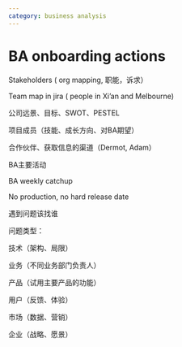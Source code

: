 ```yaml
---
category: business analysis
---
```

# BA onboarding actions

Stakeholders ( org mapping, 职能，诉求）

Team map in jira ( people in Xi’an and Melbourne)

公司远景、目标、SWOT、PESTEL

项目成员（技能、成长方向、对BA期望）

合作伙伴、获取信息的渠道（Dermot, Adam）

BA主要活动

BA weekly catchup

No production, no hard release date

遇到问题该找谁

问题类型：

技术（架构、局限）

业务（不同业务部门负责人）

产品（试用主要产品的功能）

用户（反馈、体验）

市场（数据、营销）

企业（战略、愿景）
